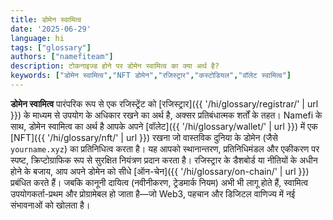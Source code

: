 ```yaml
---
title: डोमेन स्वामित्व
date: '2025-06-29'
language: hi
tags: ["glossary"]
authors: ["namefiteam"]
description: टोकनाइज्ड होने पर डोमेन स्वामित्व का क्या अर्थ है?
keywords: ["डोमेन स्वामित्व","NFT डोमेन","रजिस्ट्रार","कस्टोडियल","वॉलेट स्वामित्व"]
---
```


**डोमेन स्वामित्व** पारंपरिक रूप से एक रजिस्ट्रेंट को [रजिस्ट्रार]({{ '/hi/glossary/registrar/' | url }}) के माध्यम से उपयोग के अधिकार रखने का अर्थ है, अक्सर प्रतिबंधात्मक शर्तों के तहत। Namefi के साथ, डोमेन स्वामित्व का अर्थ है आपके अपने [वॉलेट]({{ '/hi/glossary/wallet/' | url }}) में एक [NFT]({{ '/hi/glossary/nft/' | url }}) रखना जो वास्तविक दुनिया के डोमेन (जैसे `yourname.xyz`) का प्रतिनिधित्व करता है। यह आपको स्थानान्तरण, प्रतिनिधिमंडल और एकीकरण पर स्पष्ट, क्रिप्टोग्राफिक रूप से सुरक्षित नियंत्रण प्रदान करता है। रजिस्ट्रार के डैशबोर्ड या नीतियों के अधीन होने के बजाय, आप अपने डोमेन को सीधे [ऑन-चेन]({{ '/hi/glossary/on-chain/' | url }}) प्रबंधित करते हैं। जबकि कानूनी दायित्व (नवीनीकरण, ट्रेडमार्क नियम) अभी भी लागू होते हैं, स्वामित्व उपयोगकर्ता-प्रथम और प्रोग्रामेबल हो जाता है—जो Web3, पहचान और डिजिटल वाणिज्य में नई संभावनाओं को खोलता है।
